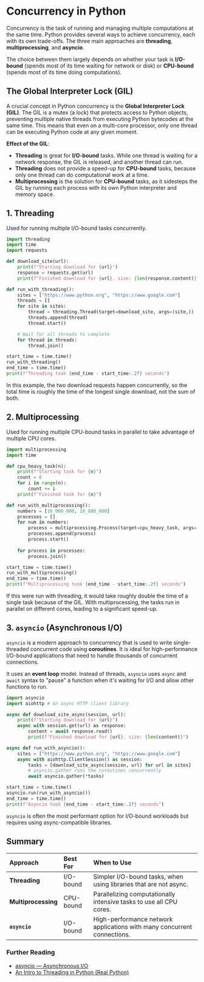 # Concurrency in Python

Concurrency is the task of running and managing multiple computations at the same time. Python provides several ways to achieve concurrency, each with its own trade-offs. The three main approaches are **threading**, **multiprocessing**, and **asyncio**.

The choice between them largely depends on whether your task is **I/O-bound** (spends most of its time waiting for network or disk) or **CPU-bound** (spends most of its time doing computations).

## The Global Interpreter Lock (GIL)

A crucial concept in Python concurrency is the **Global Interpreter Lock (GIL)**. The GIL is a mutex (a lock) that protects access to Python objects, preventing multiple native threads from executing Python bytecodes at the same time. This means that even on a multi-core processor, only one thread can be executing Python code at any given moment.

**Effect of the GIL**:
*   **Threading** is great for **I/O-bound** tasks. While one thread is waiting for a network response, the GIL is released, and another thread can run.
*   **Threading** does not provide a speed-up for **CPU-bound** tasks, because only one thread can do computational work at a time.
*   **Multiprocessing** is the solution for **CPU-bound** tasks, as it sidesteps the GIL by running each process with its own Python interpreter and memory space.

## 1. Threading

Used for running multiple I/O-bound tasks concurrently.

```python
import threading
import time
import requests

def download_site(url):
    print(f"Starting download for {url}")
    response = requests.get(url)
    print(f"Finished download for {url}, size: {len(response.content)}")

def run_with_threading():
    sites = ["https://www.python.org", "https://www.google.com"]
    threads = []
    for site in sites:
        thread = threading.Thread(target=download_site, args=(site,))
        threads.append(thread)
        thread.start()

    # Wait for all threads to complete
    for thread in threads:
        thread.join()

start_time = time.time()
run_with_threading()
end_time = time.time()
print(f"Threading took {end_time - start_time:.2f} seconds")
```
In this example, the two download requests happen concurrently, so the total time is roughly the time of the longest single download, not the sum of both.

## 2. Multiprocessing

Used for running multiple CPU-bound tasks in parallel to take advantage of multiple CPU cores.

```python
import multiprocessing
import time

def cpu_heavy_task(n):
    print(f"Starting task for {n}")
    count = 0
    for i in range(n):
        count += i
    print(f"Finished task for {n}")

def run_with_multiprocessing():
    numbers = [10_000_000, 10_000_000]
    processes = []
    for num in numbers:
        process = multiprocessing.Process(target=cpu_heavy_task, args=(num,))
        processes.append(process)
        process.start()
    
    for process in processes:
        process.join()

start_time = time.time()
run_with_multiprocessing()
end_time = time.time()
print(f"Multiprocessing took {end_time - start_time:.2f} seconds")
```
If this were run with threading, it would take roughly double the time of a single task because of the GIL. With multiprocessing, the tasks run in parallel on different cores, leading to a significant speed-up.

## 3. `asyncio` (Asynchronous I/O)

`asyncio` is a modern approach to concurrency that is used to write single-threaded concurrent code using **coroutines**. It is ideal for high-performance I/O-bound applications that need to handle thousands of concurrent connections.

It uses an **event loop** model. Instead of threads, `asyncio` uses `async` and `await` syntax to "pause" a function when it's waiting for I/O and allow other functions to run.

```python
import asyncio
import aiohttp # An async HTTP client library

async def download_site_async(session, url):
    print(f"Starting download for {url}")
    async with session.get(url) as response:
        content = await response.read()
        print(f"Finished download for {url}, size: {len(content)}")

async def run_with_asyncio():
    sites = ["https://www.python.org", "https://www.google.com"]
    async with aiohttp.ClientSession() as session:
        tasks = [download_site_async(session, url) for url in sites]
        # asyncio.gather runs the coroutines concurrently
        await asyncio.gather(*tasks)

start_time = time.time()
asyncio.run(run_with_asyncio())
end_time = time.time()
print(f"Asyncio took {end_time - start_time:.2f} seconds")
```
`asyncio` is often the most performant option for I/O-bound workloads but requires using async-compatible libraries.

## Summary

| Approach          | Best For     | When to Use                                                          |
| :---------------- | :----------- | :------------------------------------------------------------------- |
| **Threading**     | I/O-bound    | Simpler I/O-bound tasks, when using libraries that are not async.      |
| **Multiprocessing**| CPU-bound    | Parallelizing computationally intensive tasks to use all CPU cores.  |
| **`asyncio`**     | I/O-bound    | High-performance network applications with many concurrent connections.|

<div class="further-reading">
<h3>Further Reading</h3>
<ul>
  <li><a href="https://docs.python.org/3/library/asyncio.html" target="_blank" rel="noopener noreferrer">asyncio — Asynchronous I/O</a></li>
  <li><a href="https://realpython.com/python-concurrency/" target="_blank" rel="noopener noreferrer">An Intro to Threading in Python (Real Python)</a></li>
</ul>
</div>